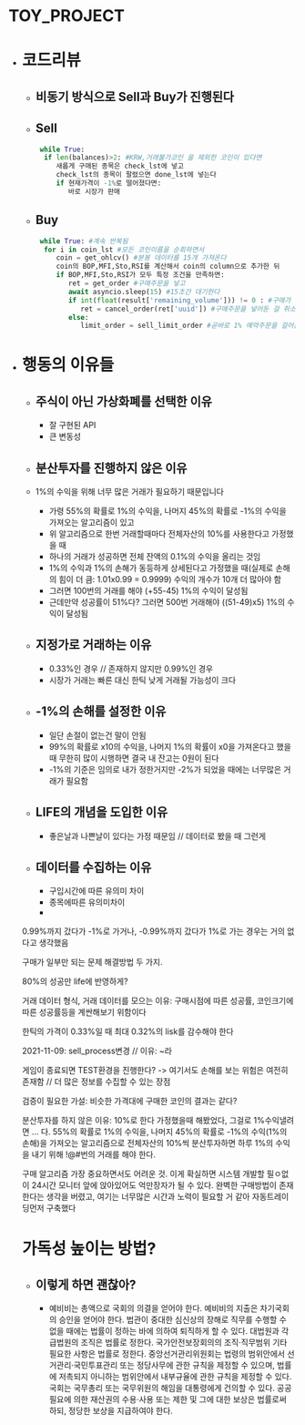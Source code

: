 # TOY_PROJECT
* # 코드리뷰
  * ## 비동기 방식으로 Sell과 Buy가 진행된다

  * ## Sell
    ```python
     while True:
      if len(balances)>2: #KRW,거래불가코인 을 제외한 코인이 있다면
         새롭게 구매된 종목은 check_lst에 넣고
         check_lst의 종목이 팔렸으면 done_lst에 넣는다
         if 현재가격이 -1%로 떨어졌다면:
            바로 시장가 판매
    ```


  * ## Buy
    ```python
     while True: #계속 반복됨
      for i in coin_lst #모든 코인이름을 순회하면서
         coin = get_ohlcv() #분봉 데이터를 15개 가져온다
         coin의 BOP,MFI,Sto,RSI를 계산해서 coin의 column으로 추가한 뒤
         if BOP,MFI,Sto,RSI가 모두 특정 조건을 만족하면:
            ret = get_order #구매주문을 넣고
            await asyncio.sleep(15) #15초간 대기한다
            if int(float(result['remaining_volume'])) != 0 : #구매가 진행되지 않았으면
               ret = cancel_order(ret['uuid']) #구매주문을 넣어둔 걸 취소한다
            else:
               limit_order = sell_limit_order #곧바로 1% 예약주문을 걸어둠
    ```   



* # 행동의 이유들
  * ## 주식이 아닌 가상화폐를 선택한 이유 
     * 잘 구현된 API 
     * 큰 변동성

  * ## 분산투자를 진행하지 않은 이유
   * 1%의 수익을 위해 너무 많은 거래가 필요하기 때문입니다
     * 가령 55%의 확률로 1%의 수익을, 나머지 45%의 확률로 -1%의 수익을 가져오는 알고리즘이 있고
     * 위 알고리즘으로 한번 거래할때마다 전체자산의 10%를 사용한다고 가정했을 때
     * 하나의 거래가 성공하면 전체 잔액의 0.1%의 수익을 올리는 것임
     * 1%의 수익과 1%의 손해가 동등하게 상세된다고 가정했을 때(실제로 손해의 힘이 더 큼: 1.01x0.99 = 0.9999) 수익의 개수가 10개 더 많아야 함
     * 그러면 100번의 거래를 해야 (+55-45) 1%의 수익이 달성됨
     * 근데만약 성공률이 51%다? 그러면 500번 거래해야 ((51-49)x5) 1%의 수익이 달성됨


  * ## 지정가로 거래하는 이유
     * 0.33%인 경우 // 존재하지 않지만 0.99%인 경우
     * 시장가 거래는 빠른 대신 한틱 낮게 거래될 가능성이 크다

  * ## -1%의 손해를 설정한 이유
     * 일단 손절이 없는건 말이 안됨
     * 99%의 확률로 x10의 수익을, 나머지 1%의 확률이 x0을 가져온다고 했을 때 무한히 많이 시행하면 결국 내 잔고는 0원이 된다
     * -1%의 기준은 임의로 내가 정한거지만 -2%가 되었을 때에는 너무많은 거래가 필요함

  * ## LIFE의 개념을 도입한 이유
    * 좋은날과 나쁜날이 있다는 가정 때문임 // 데이터로 봤을 때 그런게 

  * ## 데이터를 수집하는 이유
    * 구입시간에 따른 유의미 차이
    * 종목에따른 유의미차이
    * 



  0.99%까지 갔다가 -1%로 가거나, -0.99%까지 갔다가 1%로 가는 경우는 거의 없다고 생각했음 



  구매가 일부만 되는 문제 해결방법 두 가지.

  80%의 성공만 life에 반영하게?

  거래 데이터 형식, 거래 데이터를 모으는 이유: 구매시점에 따른 성공률, 코인크기에 따른 성공률등을 계싼해보기 위함이다

  한틱의 가격이 0.33%일 때 최대 0.32%의 lisk를 감수해야 한다

  2021-11-09: sell_process변경 // 이유: ~라

  게임이 종료되면 TEST환경을 진행한다? -> 여기서도 손해를 보는 위험은 여전히 존재함 // 더 많은 정보를 수집할 수 있는 장점

  검증이 필요한 가설: 비슷한 가격대에 구매한 코인의 결과는 같다?

  분산투자를 하지 않은 이유:
   10%로 한다 가정했을때
   해봤었다, 그걸로 1%수익낼려면 ... 다.
   55%의 확률로 1%의 수익을, 나머지 45%의 확률로 -1%의 수익(1%의 손해)을 가져오는 알고리즘으로 전체자산의 10%씩 분산투자하면
   하루 1%의 수익을 내기 위해 !@#번의 거래를 해야 한다.


  구매 알고리즘
   가장 중요하면서도 어려운 것. 이게 확실하면 시스템 개발할 필ㅇ없이 24시간 모니터 앞에 앉아있어도 억만장자가 될 수 있다.
   완벽한 구매방법이 존재한다는 생각을 버렸고, 여기는 너무많은 시간과 노력이 필요할 거 같아 자동트레이딩먼저 구축했다

  # 가독성 높이는 방법?
  * ## 이렇게 하면 괜찮아?
    * 예비비는 총액으로 국회의 의결을 얻어야 한다. 예비비의 지출은 차기국회의 승인을 얻어야 한다. 법관이 중대한 심신상의 장해로 직무를 수행할 수 없을 때에는 법률이 정하는 바에 의하여 퇴직하게 할 수 있다. 대법원과 각급법원의 조직은 법률로 정한다. 국가안전보장회의의 조직·직무범위 기타 필요한 사항은 법률로 정한다. 중앙선거관리위원회는 법령의 범위안에서 선거관리·국민투표관리 또는 정당사무에 관한 규칙을 제정할 수 있으며, 법률에 저촉되지 아니하는 범위안에서 내부규율에 관한 규칙을 제정할 수 있다. 국회는 국무총리 또는 국무위원의 해임을 대통령에게 건의할 수 있다. 공공필요에 의한 재산권의 수용·사용 또는 제한 및 그에 대한 보상은 법률로써 하되, 정당한 보상을 지급하여야 한다.
